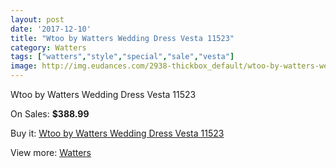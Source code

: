 ```yaml
---
layout: post
date: '2017-12-10'
title: "Wtoo by Watters Wedding Dress Vesta 11523"
category: Watters
tags: ["watters","style","special","sale","vesta"]
image: http://img.eudances.com/2938-thickbox_default/wtoo-by-watters-wedding-dress-vesta-11523.jpg
---
```

Wtoo by Watters Wedding Dress Vesta 11523

On Sales: **$388.99**
<a href="https://www.eudances.com/en/watters/1021-wtoo-by-watters-wedding-dress-vesta-11523.html"><amp-img layout="responsive" width="600" height="600" src="//img.eudances.com/2938-thickbox_default/wtoo-by-watters-wedding-dress-vesta-11523.jpg" alt="Wtoo by Watters Wedding Dress Vesta 11523 0" /></a>
<a href="https://www.eudances.com/en/watters/1021-wtoo-by-watters-wedding-dress-vesta-11523.html"><amp-img layout="responsive" width="600" height="600" src="//img.eudances.com/2939-thickbox_default/wtoo-by-watters-wedding-dress-vesta-11523.jpg" alt="Wtoo by Watters Wedding Dress Vesta 11523 1" /></a>

Buy it: [Wtoo by Watters Wedding Dress Vesta 11523](https://www.eudances.com/en/watters/1021-wtoo-by-watters-wedding-dress-vesta-11523.html "Wtoo by Watters Wedding Dress Vesta 11523")

View more: [Watters](https://www.eudances.com/en/12-watters "Watters")